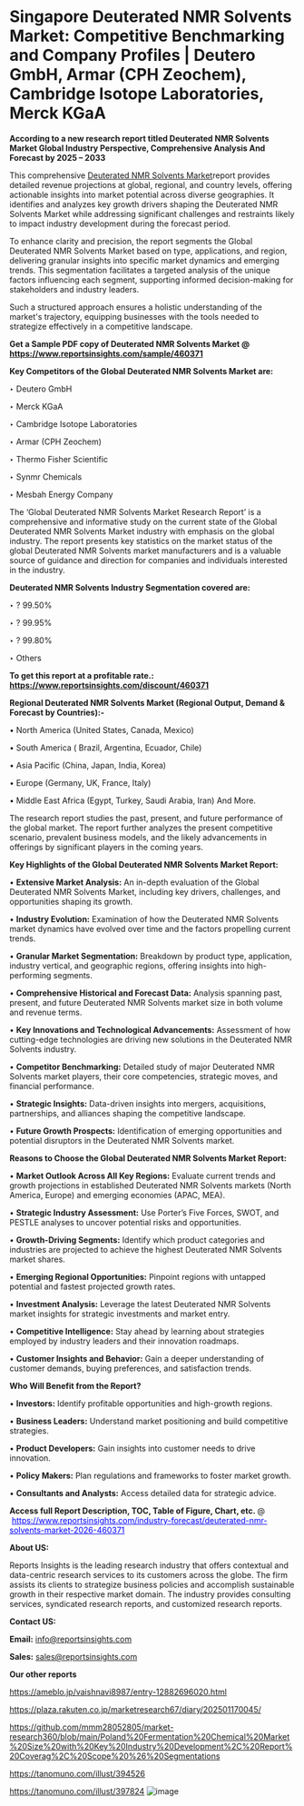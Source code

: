 # Singapore Deuterated NMR Solvents Market: Competitive Benchmarking and Company Profiles | Deutero GmbH, Armar (CPH Zeochem), Cambridge Isotope Laboratories, Merck KGaA

<strong>According to a new research report titled Deuterated NMR Solvents Market Global Industry Perspective, Comprehensive Analysis And Forecast by 2025 – 2033</strong>

This comprehensive <a href=https://www.reportsinsights.com/sample/460371>Deuterated NMR Solvents Market</a>report provides detailed revenue projections at global, regional, and country levels, offering actionable insights into market potential across diverse geographies. It identifies and analyzes key growth drivers shaping the Deuterated NMR Solvents Market while addressing significant challenges and restraints likely to impact industry development during the forecast period.

To enhance clarity and precision, the report segments the Global Deuterated NMR Solvents Market based on type, applications, and region, delivering granular insights into specific market dynamics and emerging trends. This segmentation facilitates a targeted analysis of the unique factors influencing each segment, supporting informed decision-making for stakeholders and industry leaders.

Such a structured approach ensures a holistic understanding of the market's trajectory, equipping businesses with the tools needed to strategize effectively in a competitive landscape.

<strong>Get a Sample PDF copy of Deuterated NMR Solvents Market </strong><strong>@<a href=https://www.reportsinsights.com/sample/460371 style=color:#0000ff;> https://www.reportsinsights.com/sample/460371</a></strong></font>

<strong>Key Competitors of the Global Deuterated NMR Solvents Market are:</strong>

‣ Deutero GmbH

‣ Merck KGaA

‣ Cambridge Isotope Laboratories

‣ Armar (CPH Zeochem)

‣ Thermo Fisher Scientific

‣ Synmr Chemicals

‣ Mesbah Energy Company

The ‘Global Deuterated NMR Solvents Market Research Report’ is a comprehensive and informative study on the current state of the Global Deuterated NMR Solvents Market industry with emphasis on the global industry. The report presents key statistics on the market status of the global Deuterated NMR Solvents market manufacturers and is a valuable source of guidance and direction for companies and individuals interested in the industry.

<strong>Deuterated NMR Solvents Industry Segmentation covered are:</strong>

‣ ? 99.50%

‣ ? 99.95%

‣ ? 99.80%

‣ Others

<strong>To get this report at a profitable rate.: <a href=https://www.reportsinsights.com/discount/460371 style=color:#0000ff;>https://www.reportsinsights.com/discount/460371</a></strong></font>

<strong>Regional Deuterated NMR Solvents Market (Regional Output, Demand &amp; Forecast by Countries):-</strong>

• North America (United States, Canada, Mexico)

• South America ( Brazil, Argentina, Ecuador, Chile)

• Asia Pacific (China, Japan, India, Korea)

• Europe (Germany, UK, France, Italy)

• Middle East Africa (Egypt, Turkey, Saudi Arabia, Iran) And More.

The research report studies the past, present, and future performance of the global market. The report further analyzes the present competitive scenario, prevalent business models, and the likely advancements in offerings by significant players in the coming years.

<strong>Key Highlights of the Global Deuterated NMR Solvents Market Report:</strong>

• <strong>Extensive Market Analysis:</strong> An in-depth evaluation of the Global Deuterated NMR Solvents Market, including key drivers, challenges, and opportunities shaping its growth.

• <strong>Industry Evolution:</strong> Examination of how the Deuterated NMR Solvents market dynamics have evolved over time and the factors propelling current trends.

• <strong>Granular Market Segmentation:</strong> Breakdown by product type, application, industry vertical, and geographic regions, offering insights into high-performing segments.

• <strong>Comprehensive Historical and Forecast Data:</strong> Analysis spanning past, present, and future Deuterated NMR Solvents market size in both volume and revenue terms.

• <strong>Key Innovations and Technological Advancements:</strong> Assessment of how cutting-edge technologies are driving new solutions in the Deuterated NMR Solvents industry.

• <strong>Competitor Benchmarking:</strong> Detailed study of major Deuterated NMR Solvents market players, their core competencies, strategic moves, and financial performance.

• <strong>Strategic Insights:</strong> Data-driven insights into mergers, acquisitions, partnerships, and alliances shaping the competitive landscape.

• <strong>Future Growth Prospects:</strong> Identification of emerging opportunities and potential disruptors in the Deuterated NMR Solvents market.

<strong>Reasons to Choose the Global Deuterated NMR Solvents Market Report:</strong>

• <strong>Market Outlook Across All Key Regions:</strong> Evaluate current trends and growth projections in established Deuterated NMR Solvents markets (North America, Europe) and emerging economies (APAC, MEA).

• <strong>Strategic Industry Assessment:</strong> Use Porter’s Five Forces, SWOT, and PESTLE analyses to uncover potential risks and opportunities.

• <strong>Growth-Driving Segments:</strong> Identify which product categories and industries are projected to achieve the highest Deuterated NMR Solvents market shares.

• <strong>Emerging Regional Opportunities:</strong> Pinpoint regions with untapped potential and fastest projected growth rates.

• <strong>Investment Analysis:</strong> Leverage the latest Deuterated NMR Solvents market insights for strategic investments and market entry.

• <strong>Competitive Intelligence:</strong> Stay ahead by learning about strategies employed by industry leaders and their innovation roadmaps.

• <strong>Customer Insights and Behavior:</strong> Gain a deeper understanding of customer demands, buying preferences, and satisfaction trends.

<strong>Who Will Benefit from the Report?</strong>

• <strong>Investors:</strong> Identify profitable opportunities and high-growth regions.

• <strong>Business Leaders:</strong> Understand market positioning and build competitive strategies.

• <strong>Product Developers:</strong> Gain insights into customer needs to drive innovation.

• <strong>Policy Makers:</strong> Plan regulations and frameworks to foster market growth.

• <strong>Consultants and Analysts:</strong> Access detailed data for strategic advice.
</ul>
<strong>Access full Report Description, TOC, Table of Figure, Chart, etc. </strong>@  <a href=https://www.reportsinsights.com/industry-forecast/deuterated-nmr-solvents-market-2026-460371 style=color:#0000ff;>https://www.reportsinsights.com/industry-forecast/deuterated-nmr-solvents-market-2026-460371</a></font>

<strong><strong>About US</strong>:</strong>

Reports Insights is the leading research industry that offers contextual and data-centric research services to its customers across the globe. The firm assists its clients to strategize business policies and accomplish sustainable growth in their respective market domain. The industry provides consulting services, syndicated research reports, and customized research reports.

<strong>Contact US:</strong>

<p class=""""><b>Email:</b> <a href=mailto:info@reportsinsights.com>info@reportsinsights.com</a></p>
<p class=""""><b>Sales:</b> <a href=mailto:sales@reportsinsights.com>sales@reportsinsights.com</a></p>

<strong>Our other reports</strong>

<a href=https://ameblo.jp/vaishnavi8987/entry-12882696020.html>https://ameblo.jp/vaishnavi8987/entry-12882696020.html</a>

<a href=https://plaza.rakuten.co.jp/marketresearch67/diary/202501170045/>https://plaza.rakuten.co.jp/marketresearch67/diary/202501170045/</a>

<a href=https://github.com/mmm28052805/market-research360/blob/main/Poland%20Fermentation%20Chemical%20Market%20Size%20with%20Key%20Industry%20Development%2C%20Report%20Coverag%2C%20Scope%20%26%20Segmentations>https://github.com/mmm28052805/market-research360/blob/main/Poland%20Fermentation%20Chemical%20Market%20Size%20with%20Key%20Industry%20Development%2C%20Report%20Coverag%2C%20Scope%20%26%20Segmentations</a>

<a href=https://tanomuno.com/illust/394526>https://tanomuno.com/illust/394526</a>

<a href=https://tanomuno.com/illust/397824>https://tanomuno.com/illust/397824</a>
![image](https://github.com/user-attachments/assets/f61a697e-cdba-4daa-aecb-e5df53d13e74)
